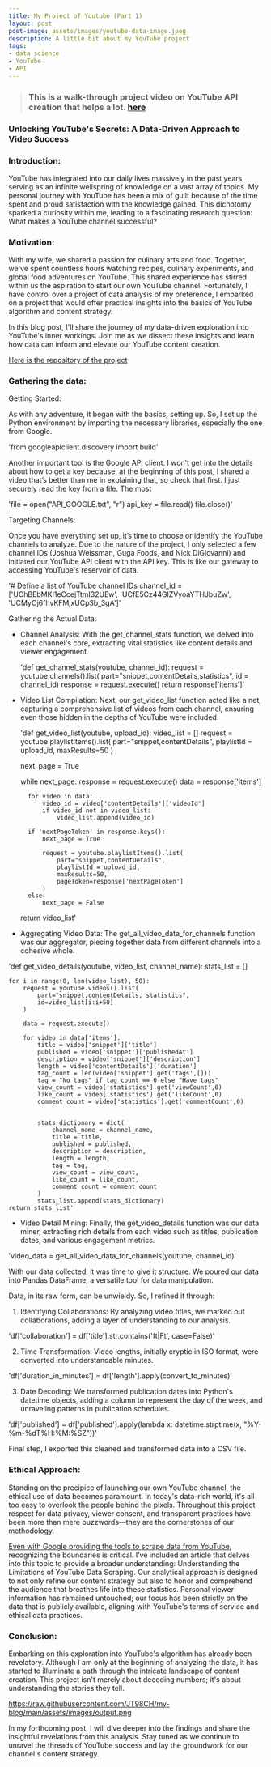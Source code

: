 ```yaml
---
title: My Project of Youtube (Part 1)
layout: post
post-image: assets/images/youtube-data-image.jpeg
description: A little bit about my YouTube project
tags:
- data science
- YouTube
- API
---
```


> ### This is a walk-through project video on YouTube API creation that helps a lot. [here](https://www.youtube.com/watch?v=SwSbnmqk3zY&t=3442s&ab_channel=techTFQ)

### Unlocking YouTube's Secrets: A Data-Driven Approach to Video Success

### Introduction:

YouTube has integrated into our daily lives massively in the past years, serving as an infinite wellspring of knowledge on a vast array of topics. My personal journey with YouTube has been a mix of guilt because of the time spent and proud satisfaction with the knowledge gained. This dichotomy sparked a curiosity within me, leading to a fascinating research question: What makes a YouTube channel successful?

### Motivation:

With my wife, we shared a passion for culinary arts and food. Together, we've spent countless hours watching recipes, culinary experiments, and global food adventures on YouTube. This shared experience has stirred within us the aspiration to start our own YouTube channel. Fortunately, I have control over a project of data analysis of my preference, I embarked on a project that would offer practical insights into the basics of YouTube algorithm and content strategy.

In this blog post, I'll share the journey of my data-driven exploration into YouTube's inner workings. Join me as we dissect these insights and learn how data can inform and elevate our YouTube content creation.

[Here is the repository of the project](https://github.com/JT98CH/PROJECT_YOUTUBE.git)

### Gathering the data:

Getting Started:

As with any adventure, it began with the basics, setting up. So, I set up the Python environment by importing the necessary libraries, especially the one from Google.

'from googleapiclient.discovery import build'

Another important tool is the Google API client. I won’t get into the details about how to get a key because, at the beginning of this post, I shared a video that’s better than me in explaining that, so check that first. I just securely read the key from a file. The most

'file = open("API_GOOGLE.txt", "r")
api_key = file.read()
file.close()'


Targeting Channels:

Once you have everything set up, it’s time to choose or identify the YouTube channels to analyze. Due to the nature of the project, I only selected a few channel IDs (Joshua Weissman, Guga Foods, and Nick DiGiovanni) and initiated our YouTube API client with the API key. This is like our gateway to accessing YouTube's reservoir of data.

'# Define a list of YouTube channel IDs
channel_id = ['UChBEbMKI1eCcejTtmI32UEw', 'UCfE5Cz44GlZVyoaYTHJbuZw', 'UCMyOj6fhvKFMjxUCp3b_3gA']'

Gathering the Actual Data:

* Channel Analysis: With the get_channel_stats function, we delved into each channel's core, extracting vital statistics like content details and viewer engagement.

  'def get_channel_stats(youtube, channel_id):
    request = youtube.channels().list(
    part="snippet,contentDetails,statistics",
        id = channel_id)
    response = request.execute()
    return response['items']'

* Video List Compilation: Next, our get_video_list function acted like a net, capturing a comprehensive list of videos from each channel, ensuring even those hidden in the depths of YouTube were included.

  'def get_video_list(youtube, upload_id):
    video_list = []
    request = youtube.playlistItems().list(
    part="snippet,contentDetails",
    playlistId = upload_id,
    maxResults=50
    )
    
    next_page = True
    
    while next_page:
        response = request.execute()
        data = response['items']
        
        for video in data:
            video_id = video['contentDetails']['videoId']
            if video_id not in video_list:
                video_list.append(video_id)
                
        if 'nextPageToken' in response.keys():
            next_page = True
            
            request = youtube.playlistItems().list(
                part="snippet,contentDetails",
                playlistId = upload_id,
                maxResults=50,
                pageToken=response['nextPageToken']
            )
        else:
            next_page = False
            
    return video_list'

* Aggregating Video Data: The get_all_video_data_for_channels function was our aggregator, piecing together data from different channels into a cohesive whole.

'def get_video_details(youtube, video_list, channel_name):
    stats_list = []
    
    for i in range(0, len(video_list), 50):
        request = youtube.videos().list(
            part="snippet,contentDetails, statistics",
            id=video_list[i:i+50]
        )
        
        data = request.execute()
        
        for video in data['items']:
            title = video['snippet']['title']
            published = video['snippet']['publishedAt']
            description = video['snippet']['description']
            length = video['contentDetails']['duration']
            tag_count = len(video['snippet'].get('tags',[]))
            tag = "No tags" if tag_count == 0 else "Have tags"
            view_count = video['statistics'].get('viewCount',0)
            like_count = video['statistics'].get('likeCount',0)
            comment_count = video['statistics'].get('commentCount',0)
            

            stats_dictionary = dict(
                channel_name = channel_name, 
                title = title, 
                published = published, 
                description = description,
                length = length,
                tag = tag,
                view_count = view_count,
                like_count = like_count,
                comment_count = comment_count 
            )
            stats_list.append(stats_dictionary)
    return stats_list'

* Video Detail Mining: Finally, the get_video_details function was our data miner, extracting rich details from each video such as titles, publication dates, and various engagement metrics.

'video_data = get_all_video_data_for_channels(youtube, channel_id)'

With our data collected, it was time to give it structure. We poured our data into Pandas DataFrame, a versatile tool for data manipulation. 

Data, in its raw form, can be unwieldy. So, I refined it through:

1. Identifying Collaborations: By analyzing video titles, we marked out collaborations, adding a layer of understanding to our analysis.

'df['collaboration'] = df['title'].str.contains('ft|Ft', case=False)'

2. Time Transformation: Video lengths, initially cryptic in ISO format, were converted into understandable minutes.

'df['duration_in_minutes'] = df['length'].apply(convert_to_minutes)'

3. Date Decoding: We transformed publication dates into Python's datetime objects, adding a column to represent the day of the week, and unraveling patterns in publication schedules.

'df['published'] = df['published'].apply(lambda x: datetime.strptime(x, "%Y-%m-%dT%H:%M:%SZ"))'

Final step, I exported this cleaned and transformed data into a CSV file.

### Ethical Approach:

Standing on the precipice of launching our own YouTube channel, the ethical use of data becomes paramount. In today's data-rich world, it's all too easy to overlook the people behind the pixels. Throughout this project, respect for data privacy, viewer consent, and transparent practices have been more than mere buzzwords—they are the cornerstones of our methodology.

[Even with Google providing the tools to scrape data from YouTube](https://developers.google.com/youtube/v3), recognizing the boundaries is critical. I’ve included an article that delves into this topic to provide a broader understanding: Understanding the Limitations of YouTube Data Scraping. Our analytical approach is designed to not only refine our content strategy but also to honor and comprehend the audience that breathes life into these statistics. Personal viewer information has remained untouched; our focus has been strictly on the data that is publicly available, aligning with YouTube's terms of service and ethical data practices.

### Conclusion:

Embarking on this exploration into YouTube's algorithm has already been revelatory. Although I am only at the beginning of analyzing the data, it has started to illuminate a path through the intricate landscape of content creation. This project isn't merely about decoding numbers; it's about understanding the stories they tell.

https://raw.githubusercontent.com/JT98CH/my-blog/main/assets/images/output.png

In my forthcoming post, I will dive deeper into the findings and share the insightful revelations from this analysis. Stay tuned as we continue to unravel the threads of YouTube success and lay the groundwork for our channel's content strategy.
